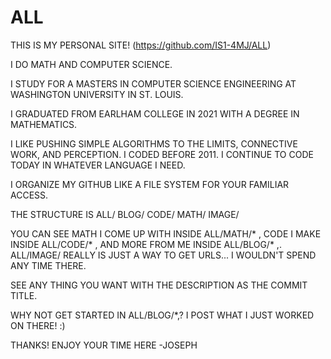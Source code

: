 # ALL

THIS IS MY PERSONAL SITE! (https://github.com/IS1-4MJ/ALL)

I DO MATH AND COMPUTER SCIENCE. 

I STUDY FOR A MASTERS IN COMPUTER SCIENCE ENGINEERING AT WASHINGTON UNIVERSITY IN ST. LOUIS.

I GRADUATED FROM EARLHAM COLLEGE IN 2021 WITH A DEGREE IN MATHEMATICS.


I LIKE PUSHING SIMPLE ALGORITHMS TO THE LIMITS, CONNECTIVE WORK, AND PERCEPTION. I CODED BEFORE 2011. I CONTINUE TO CODE TODAY IN WHATEVER LANGUAGE I NEED.

I ORGANIZE MY GITHUB LIKE A FILE SYSTEM FOR YOUR FAMILIAR ACCESS. 

THE STRUCTURE IS
    ALL/
        BLOG/
        CODE/
        MATH/
        IMAGE/ 


YOU CAN SEE MATH I COME UP WITH INSIDE ALL/MATH/* ,  CODE I MAKE INSIDE ALL/CODE/* , AND MORE FROM ME INSIDE ALL/BLOG/* ,.
ALL/IMAGE/ REALLY IS JUST A WAY TO GET URLS... I WOULDN'T SPEND ANY TIME THERE.

SEE ANY THING YOU WANT WITH THE DESCRIPTION AS THE COMMIT TITLE. 


WHY NOT GET STARTED IN ALL/BLOG/*,? I POST WHAT I JUST WORKED ON THERE! :)

THANKS! ENJOY YOUR TIME HERE
   -JOSEPH